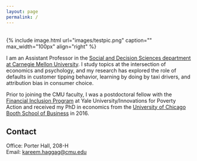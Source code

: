 ```yaml
---
layout: page
permalink: /
---
```

<br />
{% include image.html url="images/testpic.png" caption="" max_width="100px" align="right" %}

I am an Assistant Professor in the [Social and Decision Sciences department at Carnegie Mellon University]. I study topics at the intersection of economics and psychology, and my research has explored the role of defaults in customer tipping behavior, learning by doing by taxi drivers, and attribution bias in consumer choice. 

Prior to joining the CMU faculty, I was a postdoctoral fellow with the [Financial Inclusion Program] at Yale University/Innovations for Poverty Action and received my PhD in economics from the [University of Chicago Booth School of Business] in 2016.

## Contact

Office: Porter Hall, 208-H <br />
Email: [kareem.haggag@cmu.edu]


[kareem.haggag@cmu.edu]: mailto:kareem.haggag@cmu.edu
[Social and Decision Sciences department at Carnegie Mellon University]: http://www.cmu.edu/dietrich/sds/index.html
[Financial Inclusion Program]: http://www.poverty-action.org/program-area/financial-inclusion
[University of Chicago Booth School of Business]: https://www.chicagobooth.edu/
